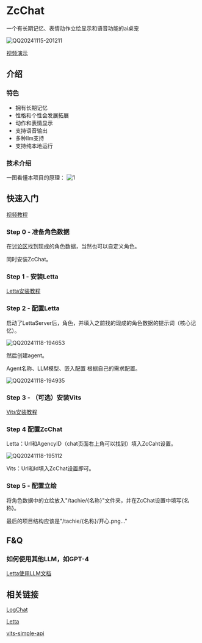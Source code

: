 # ZcChat

一个有长期记忆、表情动作立绘显示和语音功能的ai桌宠

![QQ20241115-201211](https://github.com/user-attachments/assets/46a80ea9-35dc-4c2d-be6a-4f262a3f3a35)

[视频演示](https://www.bilibili.com/video/BV1YUUaYgEgC/)

## 介绍

### 特色

- 拥有长期记忆
- 性格和个性会发展拓展
- 动作和表情显示
- 支持语音输出
- 多种llm支持
- 支持纯本地运行

### 技术介绍

一图看懂本项目的原理：
![1](https://github.com/user-attachments/assets/dd9ef5b4-dbe4-4941-b075-0af233946f48)

## 快速入门

[视频教程](https://www.bilibili.com/video/BV1nYiyYdE9G)

### Step 0 - 准备角色数据

在[讨论区](https://github.com/Zao-chen/ZcChat/discussions)找到现成的角色数据，当然也可以自定义角色。

同时安装ZcChat。

### Step 1 - 安装Letta

[Letta安装教程](https://github.com/letta-ai/letta?tab=readme-ov-file#-quickstart)

### Step 2 - 配置Letta

启动了LettaServer后，角色，并填入之前找的现成的角色数据的提示词（核心记忆）。

![QQ20241118-194653](https://github.com/user-attachments/assets/1d269f53-9679-4fb0-9b9f-6dea78c8fa61)

然后创建agent。

Agent名称、LLM模型、嵌入配置 根据自己的需求配置。

![QQ20241118-194935](https://github.com/user-attachments/assets/cf7cca75-5a3f-4add-8b14-b2dc3c3ec268)

### Step 3 - （可选）安装Vits

[Vits安装教程](https://github.com/Artrajz/vits-simple-api/blob/main/README_zh.md)

### Step 4 配置ZcChat

Letta：Url和AgencyID（chat页面右上角可以找到）填入ZcCaht设置。

![QQ20241118-195112](https://github.com/user-attachments/assets/fab1e378-f009-4fbb-b442-ce9627e0c8fe)

Vits：Url和Id填入ZcChat设置即可。

### Step 5 - 配置立绘

将角色数据中的立绘放入"/tachie/{名称}"文件夹，并在ZcChat设置中填写{名称}。

最后的项目结构应该是"/tachie/{名称}/开心.png..."

## F&Q

### 如何使用其他LLM，如GPT-4

[Letta使用LLM文档](https://docs.letta.com/models/openai)

## 相关链接

[LogChat](https://github.com/log159/LogChat)

[Letta](https://github.com/letta-ai/letta)

[vits-simple-api](https://github.com/Artrajz/vits-simple-api)
